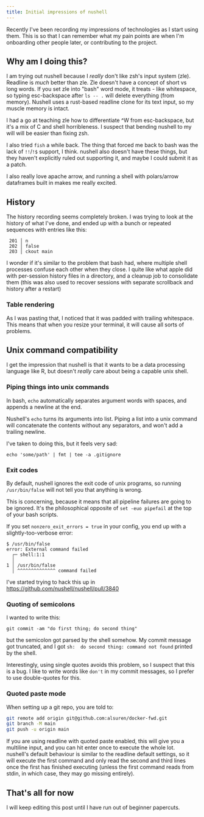 ```yaml
---
title: Initial impressions of nushell
---
```

Recently I've been recording my impressions of technologies as I start using them. This is so that I can remember what my pain points are when I'm onboarding other people later, or contributing to the project.

## Why am I doing this?

I am trying out nushell because I *really* don't like zsh's input system (zle). Readline is *much* better than zle. Zle doesn't have a concept of short vs long words. If you set zle into "bash" word mode, it treats - like whitespace, so typing esc-backspace after `ls -- .` will delete everything (from memory). Nushell uses a rust-based readline clone for its text input, so my muscle memory is intact.

I had a go at teaching zle how to differentiate ^W from esc-backspace, but it's a mix of C and shell horribleness. I suspect that bending nushell to my will will be easier than fixing zsh.

I also tried `fish` a while back. The thing that forced me back to bash was the lack of `!!`/`!$` support, I think. nushell also doesn't have these things, but they haven't explicitly ruled out supporting it, and maybe I could submit it as a patch.

I also really love apache arrow, and running a shell with polars/arrow dataframes built in makes me really excited.

## History

The history recording seems completely broken. I was trying to look at the history of what I've done, and ended up with a bunch or repeated sequences with entries like this:

```
 201 │ n
 202 │ false
 203 │ ckout main
```

I wonder if it's similar to the problem that bash had, where multiple shell processes confuse each other when they close. I quite like what apple did with per-session history files in a directory, and a cleanup job to consolidate them (this was also used to recover sessions with separate scrollback and history after a restart)

### Table rendering

As I was pasting that, I noticed that it was padded with trailing whitespace. This means that when you resize your terminal, it will cause all sorts of problems.

## Unix command compatibility

I get the impression that nushell is that it wants to be a data processing language like R, but doesn't *really* care about being a capable unix shell.

### Piping things into unix commands

In bash, `echo` automatically separates argument words with spaces, and appends a newline at the end. 

Nushell's `echo` turns its arguments into list. Piping a list into a unix command will concatenate the contents without any separators, and won't add a trailing newline.

I've taken to doing this, but it feels very sad:

```
echo 'some/path' | fmt | tee -a .gitignore
```

### Exit codes

By default, nushell ignores the exit code of unix programs, so running `/usr/bin/false` will not tell you that anything is wrong.

This is concerning, because it means that all pipeline failures are going to be ignored. It's the philosophical opposite of `set -euo pipefail` at the top of your bash scripts.

If you set `nonzero_exit_errors = true` in your config, you end up with a slightly-too-verbose error:

```
$ /usr/bin/false
error: External command failed
  ┌─ shell:1:1
  │
1 │ /usr/bin/false
  │ ^^^^^^^^^^^^^^ command failed
```

I've started trying to hack this up in https://github.com/nushell/nushell/pull/3840

### Quoting of semicolons

I wanted to write this:

`git commit -am "do first thing; do second thing"`

but the semicolon got parsed by the shell somehow. My commit message got truncated, and I got `sh:  do second thing: command not found` printed by the shell.

Interestingly, using single quotes avoids this problem, so I suspect that this is a bug. I like to write words like `don't` in my commit messages, so I prefer to use double-quotes for this.

### Quoted paste mode

When setting up a git repo, you are told to:

```bash
git remote add origin git@github.com:alsuren/docker-fwd.git
git branch -M main
git push -u origin main
```

If you are using readline with quoted paste enabled, this will give you a multiline input, and you can hit enter once to execute the whole lot. nushell's default behaviour is similar to the readline default settings, so it will execute the first command and only read the second and third lines once the first has finished executing (unless the first command reads from stdin, in which case, they may go missing entirely).


## That's all for now

I will keep editing this post until I have run out of beginner papercuts.
